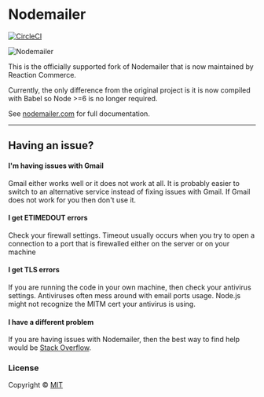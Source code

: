 # Nodemailer

[![CircleCI](https://circleci.com/gh/reactioncommerce/nodemailer.svg?style=svg)](https://circleci.com/gh/reactioncommerce/nodemailer)

![Nodemailer](https://raw.githubusercontent.com/reactioncommerce/nodemailer/master/assets/nm_logo_200x136.png)

This is the officially supported fork of Nodemailer that is now maintained by Reaction Commerce.

Currently, the only difference from the original project is it is now compiled with Babel so Node >=6 is no longer required.

See [nodemailer.com](https://nodemailer.com/) for full documentation.

-------

## Having an issue?

#### I'm having issues with Gmail

Gmail either works well or it does not work at all. It is probably easier to switch to an alternative service instead of fixing issues with Gmail. If Gmail does not work for you then don't use it.

#### I get ETIMEDOUT errors

Check your firewall settings. Timeout usually occurs when you try to open a connection to a port that is firewalled either on the server or on your machine

#### I get TLS errors

If you are running the code in your own machine, then check your antivirus settings. Antiviruses often mess around with email ports usage. Node.js might not recognize the MITM cert your antivirus is using.

#### I have a different problem

If you are having issues with Nodemailer, then the best way to find help would be [Stack Overflow](https://stackoverflow.com/search?q=nodemailer).

### License

Copyright © [MIT](./LICENSE)
